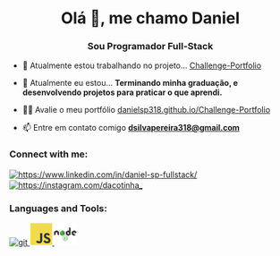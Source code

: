 <h1 align="center">Olá 👋, me chamo Daniel</h1>
<h3 align="center">Sou Programador Full-Stack</h3>

- 🔭 Atualmente estou trabalhando no projeto... [Challenge-Portfolio](https://github.com/DanielSP318/Challenge-Portfolio)

- 🌱 Atualmente eu estou... **Terminando minha graduação, e desenvolvendo projetos para praticar o que aprendi.**

- 👨‍💻 Avalie o meu portfólio [danielsp318.github.io/Challenge-Portfolio](danielsp318.github.io/Challenge-Portfolio)

- 📫 Entre em contato comigo **dsilvapereira318@gmail.com**

<h3 align="left">Connect with me:</h3>
<p align="left">
<a href="https://linkedin.com/in/https://www.linkedin.com/in/daniel-sp-fullstack/" target="blank"><img align="center" src="https://raw.githubusercontent.com/rahuldkjain/github-profile-readme-generator/master/src/images/icons/Social/linked-in-alt.svg" alt="https://www.linkedin.com/in/daniel-sp-fullstack/" height="30" width="40" /></a>
<a href="https://instagram.com/https://instagram.com/dacotinha_" target="blank"><img align="center" src="https://raw.githubusercontent.com/rahuldkjain/github-profile-readme-generator/master/src/images/icons/Social/instagram.svg" alt="https://instagram.com/dacotinha_" height="30" width="40" /></a>
</p>

<h3 align="left">Languages and Tools:</h3>
<p align="left"> <a href="https://git-scm.com/" target="_blank" rel="noreferrer"> <img src="https://www.vectorlogo.zone/logos/git-scm/git-scm-icon.svg" alt="git" width="40" height="40"/> </a> <a href="https://developer.mozilla.org/en-US/docs/Web/JavaScript" target="_blank" rel="noreferrer"> <img src="https://raw.githubusercontent.com/devicons/devicon/master/icons/javascript/javascript-original.svg" alt="javascript" width="40" height="40"/> </a> <a href="https://nodejs.org" target="_blank" rel="noreferrer"> <img src="https://raw.githubusercontent.com/devicons/devicon/master/icons/nodejs/nodejs-original-wordmark.svg" alt="nodejs" width="40" height="40"/> </a> </p>
